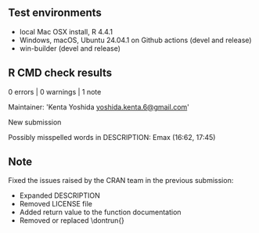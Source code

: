 ## Test environments

* local Mac OSX install, R 4.4.1
* Windows, macOS, Ubuntu 24.04.1 on Github actions (devel and release)
* win-builder (devel and release)


## R CMD check results

0 errors | 0 warnings | 1 note

Maintainer: 'Kenta Yoshida <yoshida.kenta.6@gmail.com>'

New submission

Possibly misspelled words in DESCRIPTION:
  Emax (16:62, 17:45)

## Note

Fixed the issues raised by the CRAN team in the previous submission:

- Expanded DESCRIPTION
- Removed LICENSE file
- Added return value to the function documentation
- Removed or replaced \dontrun{}
